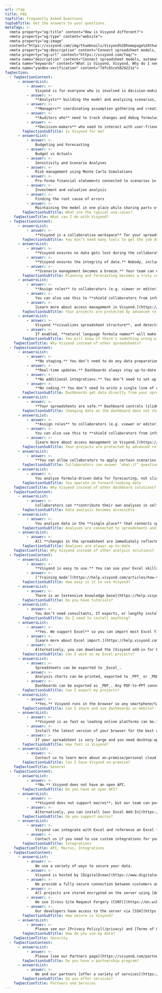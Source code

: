 ```yaml
---
url: /faq
title: FAQ
topTitle: Frequently Asked Questions
topSubTitle: Get the answers to your questions.
metaTags: >-
  <meta property="og:title" content="How is Visyond different?">
  <meta property="og:type" content="website">
  <meta property="og:image"
  content="https://visyond.com/img/thumbnails/Visyond%20homepage%20thumbnail%201200x628.png">
  <meta property="og:description" content="Connect spreadsheet models, automated analyses and interactive presentations in a single source of truth platform.">
  <meta property="og:url" content="https://visyond.com/faq/">
  <meta name="description" content="Connect spreadsheet models, automated analyses and interactive presentations in a single source of truth platform.">
  <meta name="keywords" content="What is Visyond, Visyond, Why do I need Visyond">
  <meta name="yandex-verification" content="7dfc91ce5829221e">
faqSection:
  - faqSectionContent:
      - answersList:
          - answer: >-
              Visyond is for everyone who is involved in decision-making based on spreadsheets.
          - answer: >-
              **Analysts** building the model and analyzing scenarios, sensitivities, etc.
          - answer: >-
              **Managers** coordinating assumption gathering and creating dashboards.
          - answer: >-
              **Auditors who** need to track changes and debug formulas.
          - answer: >-
              **Decision-makers** who need to interact with user-friendly dashboards without the complexities of spreadsheets.
        faqSectionSubTitle: Is Visyond for me?
      - answersList:
          - answer: >-
              Budgeting and Forecasting
          - answer: >-
              Budget vs Actuals
          - answer: >-
              Sensitivity and Scenario Analyses
          - answer: >-
              Risk management using Monte Carlo Simulations
          - answer: >-
              Pro-forma financial statements connected to scenarios in the spreadsheet
          - answer: >-
              Investment and valuation analysis
          - answer: >-
              Finding the root cause of errors
          - answer: >-
              Maintaining the model in one place while sharing parts of it only with specific people
        faqSectionSubTitle: What are the typical use-cases?
    faqSectionTitle: What can I do with Visyond?
  - faqSectionContent:
      - answersList:
          - answer: >-
              **Visyond is a collaborative workspace** for your spreadsheets and scenarios that connects them to automated analysis tools and real-time interactive dashboards that use the spreadsheet as a calculation engine.
        faqSectionSubTitle: You don’t need many tools to get the job done
      - answersList:
          - answer: >-
              **Visyond ensures no data gets lost during the collaboration process** by tracking changes and saving each and every assumption added to the project without overwriting existing ones.
          - answer: >-
              **Visyond ensures the integrity of data.** Nobody, including the project owner, can modify data entered by others. You have a bird’s-eye view of your projects that shows you assumptions, scenarios, analyses and dashboards created by collaborators.
          - answer: >-
              **Scenario management becomes a breeze.** Your team can extend each others’ scenarios without breaking the spreadsheet or dealing with multiple versions.
        faqSectionSubTitle: Planning and forecasting becomes a truly collaborative experience
      - answersList:
          - answer: >-
              **Assign roles** to collaborators (e.g. viewer or editor) and **share only specific worksheets and dashboards** with them, protecting your projects from unauthorized access.
          - answer: >-
              You can also use this to **shield collaborators from information overload**, e.g. senior management might not be interested in the intricacies of the spreadsheet but are keen to see dashboards with outputs they can play with.
          - answer: >-
              [Learn more about access management in Visyond.](https://help.visyond.com/articles/share-only-specific-worksheets-with-collaborators)
        faqSectionSubTitle: Your projects are protected by advanced role- and object-based access control
      - answersList:
          - answer: >-
              Visyond **visualizes spreadsheet structure**, and detects root causes of errors and anomalies in real time. 
          - answer: >-
              If enabled, **natural language formula names** will make your spreadsheet easier to understand (e.g., _Revenues[2021] - Expenses[2021]_ vs _A2 - B2_).
        faqSectionSubTitle: You will know if there’s something wrong with your spreadsheet
    faqSectionTitle: Why Visyond instead of other spreadsheets?
  - faqSectionContent:
      - answersList:
          - answer: >-
              **No staging.** You don’t need to do any data preparation just to get it into the dashboards. Dashboards, charts, and analyses use a single data source - your spreadsheet.
          - answer: >-
              **Real-time updates.** Dashboards always stay up-to-date by getting the latest changes from your spreadsheet.
          - answer: >-
              **No additional integrations.** You don’t need to set up and maintain integrations to move your data to dashboards.
          - answer: >-
              **No coding.** You don’t need to write a single line of code to create an interactive dashboard from your spreadsheet.
        faqSectionSubTitle: Dashboards get data directly from your spreadsheet
      - answersList:
          - answer: >-
              **Your spreadsheets are safe.** Dashboard controls (sliders, drop-downs, etc.) are connected directly to the spreadsheet cells, and you can let collaborators query the spreadsheet and get the outputs (in the form of charts and/or value) without seeing or modifying the spreadsheet.
        faqSectionSubTitle: Changing data on the dashboard does not change the spreadsheet
      - answersList:
          - answer: >-
              **Assign roles** to collaborators (e.g. viewer or editor) and **share only specific worksheets and dashboards** with them, protecting your projects from unauthorized access.
          - answer: >-
              You can also use this to **shield collaborators from information overload**, e.g. senior management might not be interested in the intricacies of the spreadsheet but are keen to see dashboards with outputs they can play with.
          - answer: >-
              [Learn more about access management in Visyond.](https://help.visyond.com/articles/share-only-specific-worksheets-with-collaborators)
        faqSectionSubTitle: Your projects are protected by advanced role- and object-based access control
      - answersList:
          - answer: >-
              **You can allow collaborators to apply certain scenarios from your spreadsheet** to the dashboard they see. They can extend it, creating their own ‘what-if’ view, without modifying the original scenario.
        faqSectionSubTitle: Collaborators can answer ‘what-if’ questions on their own
      - answersList:
          - answer: >-
              You analyze formula-driven data for forecasting, not slicing and dicing historical data.
        faqSectionSubTitle: You operate on forward-looking data
    faqSectionTitle: Why Visyond instead of other dashboard solutions?
  - faqSectionContent:
      - answersList:
          - answer: >-
              Collaborators can **contribute their own analyses in self-service mode**, without depending on modelers and analysts. They will not overwrite each other’s work, and you can safely collaborate without losing data.
        faqSectionSubTitle: Data analysis becomes accessible
      - answersList:
          - answer: >-
              You analyze data in the **single place** that connects spreadsheets and their outputs directly to automated analyses tools and interactive dashboards.
        faqSectionSubTitle: Analyses are connected to spreadsheets and dashboards
      - answersList:
          - answer: >-
              All **changes in the spreadsheet are immediately reflected** in the analyses that you run and in the interactive dashboards you share with collaborators.
        faqSectionSubTitle: Analyses are always up-to-date
    faqSectionTitle: Why Visyond instead of other analysis solutions?
  - faqSectionContent:
      - answersList:
          - answer: >-
              **Visyond is easy to use.** You can use your Excel skills without having to learn new menus and workflow. Both Excel experts and novices will get things done quickly.
          - answer: >-
              [‘Training mode’](https://help.visyond.com/articles/how-to-learn-visyond/) in the application will help you get started quickly.
        faqSectionSubTitle: How easy is it to use Visyond?
      - answersList:
          - answer: >-
              There is an [extensive knowledge base](https://help.visyond.com/) with step-by-step tutorials. 
        faqSectionSubTitle: Do you have tutorials?
      - answersList:
          - answer: >-
              You don’t need consultants, IT experts, or lengthy installations to start using the cloud platform – Visyond works in the browser.
        faqSectionSubTitle: Do I need to install anything?
      - answersList:
          - answer: >-
              **Yes. We support Excel** so you can import most Excel files, all worksheets at once. All original formulas, values and formats are imported. Alternatively, you can create a project directly in Visyond using the same skill set you need to create an Excel file. 
          - answer: >-
              [Learn more about Excel import.](https://help.visyond.com/articles/importing-from-excel/)
          - answer: >-
              Alternatively, you can download the [Visyond add-in for Excel from Microsoft Store](https://appsource.microsoft.com/en-us/product/office/WA200002940).
        faqSectionSubTitle: Can I work on my Excel projects?
      - answersList:
          - answer: >-
              Spreadsheets can be exported to _Excel_.
          - answer: >-
              Analysis charts can be printed, exported to _PPT_ or _PDF_. Analysis tables can be exported to _PPT_, _PDF_, _Excel_, _CSV_.
          - answer: >-
              Dashboards can be exported as _PDF_. Any PDF-to-PPT converter can be used to produce _PPT_.
        faqSectionSubTitle: Can I export my projects?
      - answersList:
          - answer: >-
              **Yes.** Visyond runs in the browser so any smartphone/tablet can load the interactive dashboards.
        faqSectionSubTitle: Can I share and use dashboards on mobile?
      - answersList:
          - answer: >-
              **Visyond is as fast as leading online platforms can be.** It runs in the browser and its performance should be compared to _Excel 365_, _Google Sheets_ and other online tools. 
          - answer: >-
              Install the latest version of your browser for the best user experience (_we recommend Google Chrome_). Also, close unneeded applications, tabs and browser windows to free up memory.
          - answer: >-
              If your spreadsheet is very large and you need desktop-app speeds, consider using our [Excel add-in](https://appsource.microsoft.com/en-us/product/office/WA200002940).
        faqSectionSubTitle: How fast is Visyond?
      - answersList:
          - answer: >-
              Contact us to learn more about on-premise/personal cloud installation.
        faqSectionSubTitle: Can I have Visyond on-premise?
    faqSectionTitle: General
  - faqSectionContent:
      - answersList:
          - answer: >-
              **No.** Visyond does not have an open API.
        faqSectionSubTitle: Do you have an open API?
      - answersList:
          - answer: >-
              **Visyond does not support macros**, but our team can port them to JavaScript, if needed. Contact us to learn more.
          - answer: >-
              Alternatively, you can install [our Excel Add-In](https://appsource.microsoft.com/en-us/product/office/WA200002940).
        faqSectionSubTitle: Do you support macros?
      - answersList:
          - answer: >-
              Visyond can integrate with Excel and reference an Excel file as an [‘external source’](https://help.visyond.com/articles/link-external-sources-to-visyond-cells/) inside a Visyond project (for example, to display a value from an Excel cell in a Visyond cell).
          - answer: >-
              Contact us if you need to use custom integrations for your specific needs.
        faqSectionSubTitle: Integrations
    faqSectionTitle: API, Macros, Integrations
  - faqSectionContent:
      - answersList:
          - answer: >-
              We use a variety of ways to secure your data.
          - answer: >-
              Visyond is hosted by [DigitalOcean](https://www.digitalocean.com/). The server is located in the Netherlands.
          - answer: >-
              We provide a fully secure connection between customers and our server. All transferred data is sent encrypted using the [TLS/SSL protocol](https://en.wikipedia.org/wiki/Transport_Layer_Security).
          - answer: >-
              All projects are stored encrypted on the server using [Advanced Encryption Standard (AES)](https://en.wikipedia.org/wiki/Advanced_Encryption_Standard), adopted by the U.S. government and included in the [ISO/IEC 18033-3 standard](https://www.iso.org/standard/54531.html).
          - answer: >-
              We use [Cross Site Request Forgery (CSRF)](https://en.wikipedia.org/wiki/Cross-site_request_forgery) middleware that prevents stealing your session.
          - answer: >-
              Our developers have access to the server via [SSH](https://en.wikipedia.org/wiki/Secure_Shell_Protocol) using [RSA](https://en.wikipedia.org/wiki/RSA_(cryptosystem)) keys. This means that no one else can access the server, and that the access keys are stored locally on the computers and are not distributed on the network.
        faqSectionSubTitle: How secure is Visyond?
      - answersList:
          - answer: >-
              Please see our [Privacy Policy](/privacy) and [Terms of Use](/terms).
        faqSectionSubTitle: How do you use my data?
    faqSectionTitle: Security
  - faqSectionContent:
      - answersList:
          - answer: >-
              Please [see our Partners page](https://visyond.com/partner-with-visyond/) for more information.
        faqSectionSubTitle: Do you have a partnership program?
      - answersList:
          - answer: >-
              We and our partners [offer a variety of services](https://visyond.com/services/).
        faqSectionSubTitle: Do you offer services?
    faqSectionTitle: Partners and Services
---
```


